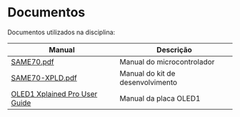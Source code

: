 # Documentos 

Documentos utilizados na disciplina:

| Manual                                                                                                                        | Descrição                        |
| ---                                                                                                                           | ---                              |
| [SAME70.pdf](https://github.com/Insper/ComputacaoEmbarcada/raw/master/Manuais/SAME70.pdf)                                     | Manual do microcontrolador       |
| [SAME70-XPLD.pdf](https://github.com/Insper/ComputacaoEmbarcada/raw/master/Manuais/SAME70-XPLD.pdf)                           | Manual do kit de desenvolvimento |
| [OLED1 Xplained Pro User Guide](https://github.com/Insper/ComputacaoEmbarcada/raw/master/Manuais/Atmel-42077-OLED1-Xplained-Pro_User-Guide.pdf)                                                                                                                    |  Manual da placa OLED1           |
